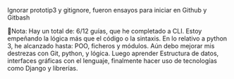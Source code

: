 Ignorar prototip3 y gitignore, fueron ensayos para iniciar en Github y Gitbash

📜Nota: Hay un total de: 6/12 guías, que he completado a CLI. Estoy empeñando la lógica más que el código o la sintaxis.
En lo relativo a python 3, he alcanzado hasta: POO, ficheros y módulos.
Aún debo mejorar mis destrezas con Git, python, y lógica. Luego aprender Estructura de datos, interfaces gráficas con el lenguaje, finalmente hacer uso de tecnologías como Django y librerías.
